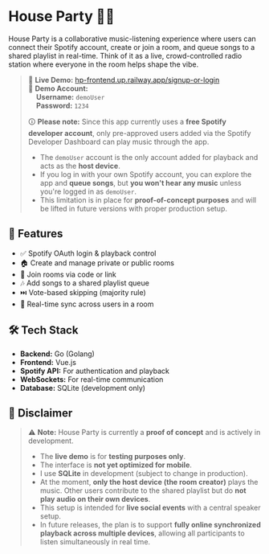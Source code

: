 # House Party 🎉🎶

House Party is a collaborative music-listening experience where users can connect their Spotify account, create or join a room, and queue songs to a shared playlist in real-time. Think of it as a live, crowd-controlled radio station where everyone in the room helps shape the vibe.

> 🚀 **Live Demo:** [hp-frontend.up.railway.app/signup-or-login](https://hp-frontend.up.railway.app/)  
> 👤 **Demo Account:**  
> &nbsp;&nbsp;&nbsp;&nbsp;**Username:** `demoUser`  
> &nbsp;&nbsp;&nbsp;&nbsp;**Password:** `1234`
>
> 🛈 **Please note:** Since this app currently uses a **free Spotify developer account**, only pre-approved users added via the Spotify Developer Dashboard can play music through the app.
>
> - The `demoUser` account is the only account added for playback and acts as the **host device**.
> - If you log in with your own Spotify account, you can explore the app and **queue songs**, but **you won't hear any music** unless you're logged in as `demoUser`.
> - This limitation is in place for **proof-of-concept purposes** and will be lifted in future versions with proper production setup.

## 🔑 Features

- ✅ Spotify OAuth login & playback control
- 🏠 Create and manage private or public rooms
- 🚪 Join rooms via code or link
- 🎶 Add songs to a shared playlist queue
- ⏭️ Vote-based skipping (majority rule)
- 🔄 Real-time sync across users in a room

## 🛠️ Tech Stack

- **Backend:** Go (Golang)
- **Frontend:** Vue.js
- **Spotify API:** For authentication and playback
- **WebSockets:** For real-time communication
- **Database:** SQLite (development only)

## 🚧 Disclaimer

> ⚠️ **Note:** House Party is currently a **proof of concept** and is actively in development.
>
> - The **live demo** is for **testing purposes only**.
> - The interface is **not yet optimized for mobile**.
> - I use **SQLite** in development (subject to change in production).
> - At the moment, **only the host device (the room creator)** plays the music. Other users contribute to the shared playlist but do **not play audio on their own devices**.
> - This setup is intended for **live social events** with a central speaker setup.
> - In future releases, the plan is to support **fully online synchronized playback across multiple devices**, allowing all participants to listen simultaneously in real time.
